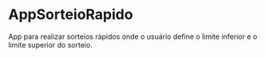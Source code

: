 # AppSorteioRapido

App para realizar sorteios rápidos onde o usuário define o limite inferior e o limite superior do sorteio. 
